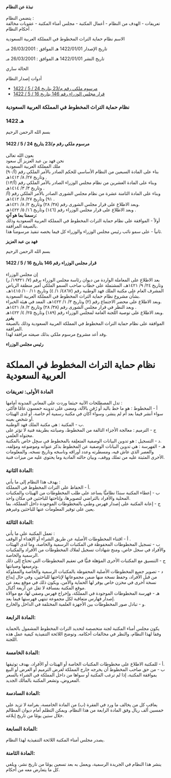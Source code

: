 #### نبذة عن النظام

يتضمن النظام :   
تعريفات - الهدف من النظام - أعمال المكتبة - مجلس أمناء المكتبة - عقوبات مخالفة أحكام النظام . 

  



الاسم نظام حماية التراث المخطوط في المملكة العربية السعودية

تاريخ الإصدار 1422/01/01 هـ الموافق : 26/03/2001 مـ

تاريخ النشر 1422/01/01 هـ الموافق : 26/03/2001 مـ 

الحالة ساري

أدوات إصدار النظام

  * [مرسوم ملكي رقم م/23 بتاريخ 24 / 5 / 1422](/BoeLaws/Laws/Viewer/9e247fa5-fe33-4eb8-b816-d3e9c4f66f77?lawId=8161ec24-d5e0-48b4-8392-a9a700f278d8)
  * [قرار مجلس الوزراء رقم 146 بتاريخ 16 / 5 / 1422](/BoeLaws/Laws/Viewer/5796ba2f-46ad-44b6-a1c7-151879e6a559?lawId=8161ec24-d5e0-48b4-8392-a9a700f278d8)




### نظام حماية التراث المخطوط في المملكة العربية السعودية

### 1422 هـ

بسم الله الرحمن الرحيم

#### مرسوم ملكي رقم م/23 بتاريخ 24 / 5 / 1422

بعون الله تعالى  
نحن فهد بن عبد العزيز آل سعود  
ملك المملكة العربية السعودية   
بناء على المادة السبعين من النظام الأساسي للحكم الصادر بالأمر الملكي رقم (أ/٩٠) وتاريخ ٢٧/ ٨/ ١٤١٢هـ .  
وبناء على المادة العشرين من نظام مجلس الوزراء الصادر بالأمر الملكي رقم (أ/١٣) وتاريخ ٣/ ٣/ ١٤١٤هـ .  
وبناء على المادة الثامنة عشرة من نظام مجلس الشورى الصادر بالأمر الملكي رقم (أ/٩١) وتاريخ ٢٧/ ٨/ ١٤١٢هـ .  
وبعد الاطلاع على قرار مجلس الشورى رقم (٣٨/ ٢٨) وتاريخ ٢/ ٨/ ١٤٢١هـ.  
وبعد الاطلاع على قرار مجلس الوزراء رقم (١٤٦) وتاريخ ١٦/ ٥/ ١٤٢٢هـ .  
**رسمنا بما هو آتٍ:**  
أولاً - الموافقة على نظام حماية التراث المخطوط في المملكة العربية السعودية وذلك بالصيغة المرافقة.  
ثانياً - على سمو نائب رئيس مجلس الوزراء والوزراء كل فيما يخصه تنفيذ مرسومنا هذا.

**فهد بن عبد العزيز**

بسم الله الرحمن الرحيم

#### قرار مجلس الوزراء رقم 146 بتاريخ 16 / 5 / 1422

إن مجلس الوزراء   
بعد الاطلاع على المعاملة الواردة من ديوان رئاسة مجلس الوزراء برقم (٧/ ١٩٣٢١/ ر) وتاريخ ٢٤/ ٩/ ١٤٢١هـ، المشتملة على خطاب صاحب السمو الملكي أمير منطقة الرياض المشرف العام على مكتبة الملك فهد الوطنية رقم (٤٨٦٧/ ١/ ٤) وتاريخ ١١/ ١٠/ ١٤١٥هـ، بشأن مشروع نظام حماية التراث المخطوط في المملكة العربية السعودية.  
وبعد الاطلاع على محضر الاجتماع رقم (٢) وتاريخ ٣/ ١/ ١٤٢٢هـ، المعد في هيئة الخبراء.  
وبعد النظر في قرار مجلس الشورى رقم (٣٨/ ٢٨) وتاريخ ٢/ ٨/ ١٤٢١هـ .  
وبعد الاطلاع على توصية اللجنة العامة لمجلس الوزراء رقم (١٨٩) وتاريخ ٢٥/ ٤/ ١٤٢٢هـ.  
**يقرر**  
الموافقة على نظام حماية التراث المخطوط في المملكة العربية السعودية وذلك بالصيغة المرافقة.  
وقد أعد مشروع مرسوم ملكي بذلك صيغته مرافقة لهذا.

**رئيس مجلس الوزراء**

# نظام حماية التراث المخطوط في المملكة العربية السعودية

###  المادة الأولى: تعريفات 

تدل المصطلحات الآتية حيثما وردت على المعاني المدونة أمامها :   
أ -  المخطوط :  هو ما خط باليد أو رُقن بالآلة، ومضى على تدوينه خمسون عامًا فأكثر، سواء أنشر فيما بعد أم لم ينشر، وسواء أكان في مكتبة رسمية أم خاصة، أو لدى الهيئات أو شخص بعينه.   
ب - المكتبة :  هي مكتبة الملك فهد الوطنية.   
ج - الترميم :  معالجة الأجزاء التالفة من  المخطوط، وصيانته بطريقة فنية لا تؤثر على محتواه العلمي.   
د - التسجيل :  هو تدوين البيانات الوصفية المتعلِقة  بالمخطوط  في سجِل خاص بالمكتبة.   
هـ - الفهرسة : هي تدوين البيانات الوصفية عن  المخطوط  بذكر عنوانه وموضوعه ومؤلفه، والعصر الذي عاش فيه، ومسطرته وعدد أوراقه وناسخه وتاريخ نسخه، والمعلومات الأخرى المثبتة عليه من تملك ووقف، وبيان حالته المادية وما يحتوي عليه من ميزات فنية. 

###  المادة الثانية: 

يهدف هذا النظام إلى ما يأتي :  
أ - الحفاظ على  التراث المخطوط  في المملكة.  
ب - إعطاء المكتبة سندًا نظاميًّا يساعد على طلب المخطوطات من الهيئات والمكتبات المحلية والأفراد بالتراضي لتصويرها، وإتاحتها للباحثين في مكان واحد.  
ج - إعانة المكتبة على إصدار فهرس وطني  بالمخطوطات  الموجودة داخل المملكة، بما يعين على توفير المعلومات عنها للباحثين وغيرهم. 

###  المادة الثالثة: 

تعمل المكتبة على ما يأتي :  
أ - اقتناء  المخطوطات  الأصلية عن طريق الشراء أو الإهداء أو  الوقف .   
ب - تسجيل  المخطوطات  المحفوظة في المكتبات الرسمية والخاصة، وما لدى الهيئات والأفراد في سجل خاص، ومنح شهادات تسجيل لملاك  المخطوطات  من الأفراد والمكتبات الرسمية والخاصة.  
ج - التنسيق مع المكتبات الأخرى المؤهلة فنيًّا في تعقيم  المخطوطات  التي تحتاج إلى ذلك وترميمها وصيانتها.  
د - تصوير جميع  المخطوطات الأصلية  المحفوظة بالمكتبات الرسمية والخاصة والمملوكة من قبل الأفراد، وحفظ نسخة منها ضمن مجموعاتها لإتاحتها للباحثين، وفي حال إيداع نسخة أخرى في مخزن خاص يوفر لها الحماية والأمن، ويكون ذلك في موقع يبعد عن موقع المكتبة بمسافة لا تقل عن أربعة أكيال.  
هـ - فهرسة  المخطوطات  الموجودة في المملكة، وإخراج فهرس وصفي لها، مع موالاة إصدار فهارس متعاقبة لكل مجموعة تنتهي فهرستها فيما بعد.  
و - تبادل صور  المخطوطات  بين الأجهزة العلمية المختلفة في الداخل والخارج. 

###  المادة الرابعة: 

يكون  مجلس أمناء المكتبة  لجنة متخصصة لتحديد  التراث المخطوط  المشمول بالحماية وفقا لهذا النظام، والنظر في مخالفات أحكامه. وتوضح  اللائحة التنفيذية  كيفية عمل هذه اللجنة. 

###  المادة الخامسة: 

أ - للمكتبة الاطلاع على  مخطوطات  المكتبات الخاصة أو الهيئات أو الأفراد، بهدف توثيقها.   
ب - من حق صاحب  المخطوط  أن يخرجه خارج المملكة لغرض الترميم أو العرض أو البيع بموافقة المكتبة، إذا لم ترغب المكتبة أو سواها من داخل المملكة في الشراء بالسعر المعروض، وتشعر المكتبة بالمالك الجديد. 

###  المادة السادسة: 

يعاقب كل من يخالف ما ورد في الفقرة (ب) من المادة الخامسة، بغرامة لا تزيد على خمسين ألف ريال وفق المادة الرابعة من هذا النظام. ويمكن التظلم أمام  ديوان المظالم  خلال ستين يومًا من تاريخ إبلاغه. 

###  المادة السابعة: 

يصدر  مجلس أمناء المكتبة  اللائحة التنفيذية  لهذا النظام. 

###  المادة الثامنة: 

ينشر هذا النظام في الجريدة الرسمية، ويعمل به بعد تسعين يومًا من تاريخ نشر، ويلغي كل ما يتعارض معه من أحكام. 
